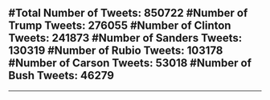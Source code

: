 #Total Number of Tweets: 850722 
#Number of Trump Tweets: 276055
#Number of Clinton Tweets: 241873
#Number of Sanders Tweets: 130319
#Number of Rubio Tweets: 103178
#Number of Carson Tweets: 53018
#Number of Bush Tweets: 46279
---
---
